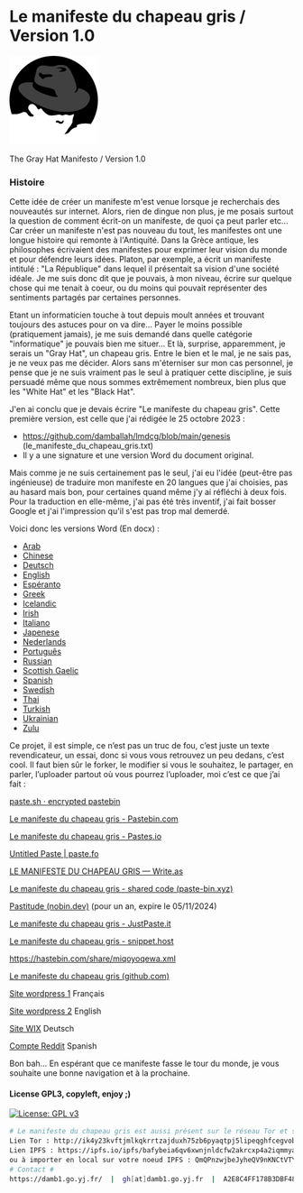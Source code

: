 # Le manifeste du chapeau gris / Version 1.0 
![WALL-E et EVE](https://github.com/damballah/lmdcg/blob/main/genesis/GreyHat_157x157.png)

The Gray Hat Manifesto / Version 1.0
### Histoire
Cette idée de créer un manifeste m'est venue lorsque je recherchais des nouveautés sur internet. Alors, rien de dingue non plus, je me posais surtout la question de comment écrit-on un manifeste, de quoi ça peut parler etc... Car créer un manifeste n'est pas nouveau du tout, les manifestes ont une longue histoire qui remonte à l'Antiquité. Dans la Grèce antique, les philosophes écrivaient des manifestes pour exprimer leur vision du monde et pour défendre leurs idées. Platon, par exemple, a écrit un manifeste intitulé : "La République" dans lequel il présentait sa vision d'une société idéale. Je me suis donc dit que je pouvais, à mon niveau, écrire sur quelque chose qui me tenait à coeur, ou du moins qui pouvait représenter des sentiments partagés par certaines personnes.

Etant un informaticien touche à tout depuis moult années et trouvant toujours des astuces pour on va dire... Payer le moins possible (pratiquement jamais), je me suis demandé dans quelle catégorie "informatique" je pouvais bien me situer... Et là, surprise, apparemment, je serais un "Gray Hat", un chapeau gris. Entre le bien et le mal, je ne sais pas, je ne veux pas me décider. Alors sans m'éterniser sur mon cas personnel, je pense que je ne suis vraiment pas le seul à pratiquer cette discipline, je suis persuadé même que nous sommes extrêmement nombreux, bien plus que les "White Hat" et les "Black Hat".

J'en ai conclu que je devais écrire "Le manifeste du chapeau gris". Cette première version, est celle que j'ai rédigée le 25 octobre 2023 :

* https://github.com/damballah/lmdcg/blob/main/genesis (le_manifeste_du_chapeau_gris.txt)
* Il y a une signature et une version Word du document original.

Mais comme je ne suis certainement pas le seul, j'ai eu l'idée (peut-être pas ingénieuse) de traduire mon manifeste en 20 langues que j'ai choisies, pas au hasard mais bon, pour certaines quand même j'y ai réfléchi à deux fois. Pour la traduction en elle-même, j'ai pas été très inventif, j'ai  fait bosser Google et j'ai l'impression qu'il s'est pas trop mal demerdé.

Voici donc les versions Word (En docx) :
  - [Arab](https://github.com/damballah/lmdcg/tree/main/traductions/Arab)
  - [Chinese](https://github.com/damballah/lmdcg/tree/main/traductions/Chinese)
  - [Deutsch](https://github.com/damballah/lmdcg/tree/main/traductions/Deutsch)
  - [English](https://github.com/damballah/lmdcg/tree/main/traductions/English)
  - [Espéranto](https://github.com/damballah/lmdcg/tree/main/traductions/Espéranto)
  - [Greek](https://github.com/damballah/lmdcg/tree/main/traductions/Greek)
  - [Icelandic](https://github.com/damballah/lmdcg/tree/main/traductions/Icelandic)
  - [Irish](https://github.com/damballah/lmdcg/tree/main/traductions/Irish)
  - [Italiano](https://github.com/damballah/lmdcg/tree/main/traductions/Italiano)
  - [Japenese](https://github.com/damballah/lmdcg/tree/main/traductions/Japenese)
  - [Nederlands](https://github.com/damballah/lmdcg/tree/main/traductions/Nederlands)
  - [Português](https://github.com/damballah/lmdcg/tree/main/traductions/Português)
  - [Russian](https://github.com/damballah/lmdcg/tree/main/traductions/Russian)
  - [Scottish Gaelic](https://github.com/damballah/lmdcg/tree/main/traductions/Scottish%20Gaelic)
  - [Spanish](https://github.com/damballah/lmdcg/tree/main/traductions/Spanish)
  - [Swedish](https://github.com/damballah/lmdcg/tree/main/traductions/Swedish)
  - [Thai](https://github.com/damballah/lmdcg/tree/main/traductions/Thai)
  - [Turkish](https://github.com/damballah/lmdcg/tree/main/traductions/Turkish)
  - [Ukrainian](https://github.com/damballah/lmdcg/tree/main/traductions/Ukrainian)
  - [Zulu](https://github.com/damballah/lmdcg/tree/main/traductions/Zulu)

Ce projet, il est simple, ce n’est pas un truc de fou, c’est juste un texte revendicateur, un essai, donc si vous vous retrouvez un peu dedans, c’est cool. Il faut bien sûr le forker, le modifier si vous le souhaitez, le partager, en parler, l’uploader partout où vous pourrez l’uploader, moi c’est ce que j’ai fait : 

[paste.sh · encrypted pastebin](https://www.paste.sh/0r5i1_f1#souUdnr-mjJTflQu6BkTy8kd)

[Le manifeste du chapeau gris - Pastebin.com](https://pastebin.com/WLHA0Exn)

[Le manifeste du chapeau gris - Pastes.io](https://pastes.io/mf86sb7xll)

[Untitled Paste | paste.fo](https://paste.fo/9f85b535be26)

[LE MANIFESTE DU CHAPEAU GRIS — Write.as](https://write.as/utb6f58nx5vdl.md)

[Le manifeste du chapeau gris - shared code (paste-bin.xyz)](https://paste-bin.xyz/8106462)

[Pastitude (nobin.dev)](https://pastitude.nobin.dev/NNDZfjxQ#wMtlvZdSk/gq9M8IxseSHphnZ0drLxFL) (pour un an, expire le 05/11/2024)

[Le manifeste du chapeau gris - JustPaste.it](https://justpaste.it/8muee)

[Le manifeste du chapeau gris - snippet.host](https://snippet.host/jwxctm)

https://hastebin.com/share/miqoyoqewa.xml

[Le manifeste du chapeau gris (github.com)](https://gist.github.com/damballah/50bb824df690b700b60263446fb06103)

[Site wordpress 1](https://govelop264.wordpress.com/) Français

[Site wordpress 2](https://cranford40.wordpress.com/) English

[Site WIX](https://ente1931.wixsite.com/das-grey-hat-manifes/) Deutsch 

[Compte Reddit](https://www.reddit.com/r/Spanish/comments/17ohvdl/aita_el_manifiesto_del_sombrero_gris/) Spanish

Bon bah… En espérant que ce manifeste fasse le tour du monde, je vous souhaite une bonne navigation et à la prochaine.

#### License GPL3, copyleft, enjoy ;)
[![License: GPL v3](https://img.shields.io/badge/License-GPLv3-blue.svg)](https://www.gnu.org/licenses/gpl-3.0)

```sh
# Le manifeste du chapeau gris est aussi présent sur le réseau Tor et sur l'IPFS #
Lien Tor : http://ik4y23kvftjmlkqkrrtzajduxh75zb6pyaqtpj5lipeqghfcegvobvqd.onion/ (lorsque le service est online)
Lien IPFS : https://ipfs.io/ipfs/bafybeia6qv6xwnjnldcfw2akrcxp4a2iqmmyadhocsz3w25tf6y55i44ga/
ou à importer en local sur votre noeud IPFS : QmQPnzwjbeJyheQV9nKNCtVTYCZYfcZHvJ65M84eM8USbH
# Contact #
https://damb1.go.yj.fr/  |  gh[at]damb1.go.yj.fr  |  A2E8C4FF178B3DBF480D8FF9F796D16A7367DEBB
```


